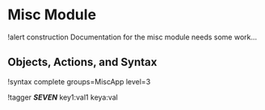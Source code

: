 # Misc Module

!alert construction
Documentation for the misc module needs some work...

## Objects, Actions, and Syntax

!syntax complete groups=MiscApp level=3

!tagger ___SEVEN___  key1:val1 keya:val
